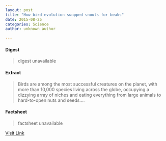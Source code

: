 ```yaml
---
layout: post
title: "How bird evolution swapped snouts for beaks"
date: 2015-08-25
categories: Science
author: unknown author

---
```



#### Digest
>digest unavailable

#### Extract
>Birds are among the most successful creatures on the planet, with more than 10,000 species living across the globe, occupying a dizzying array of niches and eating everything from large animals to hard-to-open nuts and seeds....

#### Factsheet
>factsheet unavailable

[Visit Link](http://phys.org/news/2015-08-bird-evolution-swapped-snouts-beaks.html)


